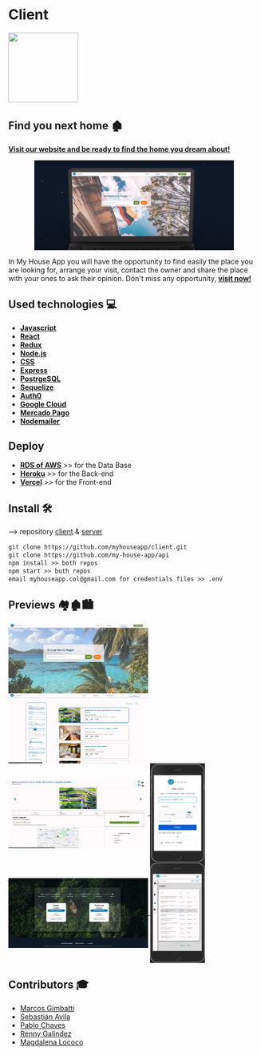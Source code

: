 # Client

<a href="https://my-house-app-one.vercel.app/" target="_blank">
    <img src='https://github.com/myhouseapp/client/blob/main/src/images/circulo2.png?raw=true'  width="140" height="140" />
</a>

## Find you next home 🏚️
**[Visit our website and be ready to find the home you dream about!](https://my-house-app-one.vercel.app/)**
<p align="center">
    <a href="https://www.youtube.com/watch?v=wGsvqJFBktY" target="_blank">
        <img align="center" src='https://github.com/maguilococo/maguilococo/blob/main/MyHouseApp/Video.png'  width="400" height="180" />
    </a>
</p>

In My House App you will have the opportunity to find easily the place you are looking for, arrange your visit, contact the owner and share the place with your ones to ask their opinion. Don't miss any opportunity, **[visit now!](https://my-house-app-one.vercel.app/)**


## Used technologies :computer: 

* [__Javascript__](https://developer.mozilla.org/en-US/docs/Web/JavaScript)
* [__React__](https://reactjs.org/)
* [__Redux__](https://redux.js.org)
* [__Node.js__](https://nodejs.org)
* [__CSS__](https://www.w3schools.com/css/)
* [__Express__](https://expressjs.com)
* [__PostrgeSQL__](https://www.postgresql.org)
* [__Sequelize__](https://sequelize.org/)
* [__Auth0__](https://auth0.com/)
* [__Google Cloud__](https://cloud.google.com/)
* [__Mercado Pago__](https://www.mercadopago.com.co/)
* [__Nodemailer__](https://nodemailer.com/about/)

## Deploy
* [__RDS of AWS__](https://aws.amazon.com/es/rds/) >> for the Data Base
* [__Heroku__](https://www.heroku.com/) >> for the Back-end
* [__Vercel__](https://vercel.com/dashboard) >> for the Front-end

## Install 🛠️
--> repository <a href="https://github.com/myhouseapp/client" target="_blank">client</a> & </a><a href="https://github.com/my-house-app/api" target="_blank">server</a>
```
git clone https://github.com/myhouseapp/client.git
git clone https://github.com/my-house-app/api
npm install >> both repos
npm start >> both repos
email myhouseapp.col@gmail.com for credentials files >> .env
```



## Previews 🏘️🏚️🏙️
  <p>
    <a href="https://my-house-app-one.vercel.app/" target="_blank">
      <img  align="center" src="https://github.com/maguilococo/maguilococo/blob/main/MyHouseApp/LandPage.png" alt="me" width="280" height="140"/>
    </a>
    <a href="https://my-house-app-one.vercel.app/" target="_blank">
      <img  align="center" src="https://github.com/maguilococo/maguilococo/blob/main/MyHouseApp/Home.png" alt="home" width="280" height="140"/>
    </a>
    <a href="https://my-house-app-one.vercel.app/" target="_blank">
      <img  align="center" src="https://github.com/maguilococo/maguilococo/blob/main/MyHouseApp/Details.png" alt="me" width="280" height="140"/>
    </a>
    <a href="https://my-house-app-one.vercel.app/" target="_blank">
      <img  align="center" src="https://github.com/maguilococo/maguilococo/blob/main/MyHouseApp/loginMobile.png" alt="me" width="110" height="200"/>
    </a>
    <a href="https://my-house-app-one.vercel.app/" target="_blank">
      <img  align="center" src="https://github.com/maguilococo/maguilococo/blob/main/MyHouseApp/newPost.png" alt="me" width="280" height="140"/>
    </a>
    <a href="https://my-house-app-one.vercel.app/" target="_blank">
      <img  align="center" src="https://github.com/maguilococo/maguilococo/blob/main/MyHouseApp/AdminMobile.png" alt="me" width="110" height="200"/>
    </a>
  </p>

## Contributors :mortar_board: 

* [Marcos Gimbatti](https://github.com/mgimbatti)
* [Sebastián Avila](https://github.com/sebastianomsk)
* [Pablo Chaves](https://github.com/pablo-chaves)
* [Renny Galindez](https://github.com/rennygalindez)
* [Magdalena Lococo](https://github.com/maguilococo)
